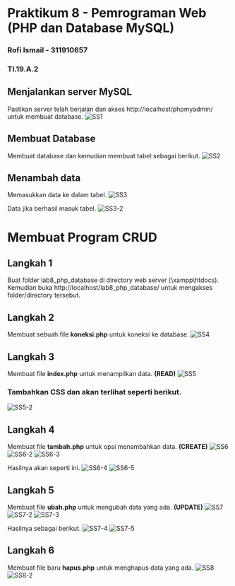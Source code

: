 # Praktikum 8 - Pemrograman Web (PHP dan Database MySQL)

### Rofi Ismail - 311910657

### TI.19.A.2

## Menjalankan server MySQL
Pastikan server telah berjalan dan akses http://localhost/phpmyadmin/ untuk membuat database.
![SS1](https://user-images.githubusercontent.com/56240078/120264210-7a3c8880-c2c7-11eb-8929-daadb3295617.jpg)

## Membuat Database
Membuat database dan kemudian membuat tabel sebagai berikut.
![SS2](https://user-images.githubusercontent.com/56240078/120264212-7a3c8880-c2c7-11eb-8d8e-328d0e003fb2.jpg)

## Menambah data
Memasukkan data ke dalam tabel.
![SS3](https://user-images.githubusercontent.com/56240078/120264214-7ad51f00-c2c7-11eb-815f-ca8fb893f73e.jpg)

Data jika berhasil masuk tabel.
![SS3-2](https://user-images.githubusercontent.com/56240078/120264215-7b6db580-c2c7-11eb-9bfd-9c0417e4a671.jpg)


# Membuat Program CRUD
## Langkah 1
Buat folder lab8_php_database di directory web server (\xampp\htdocs). Kemudian buka http://localhost/lab8_php_database/ untuk mengakses folder/directory tersebut.

## Langkah 2
Membuat sebuah file <b>koneksi.php</b> untuk koneksi ke database.
![SS4](https://user-images.githubusercontent.com/56240078/120264218-7c064c00-c2c7-11eb-9baf-77440ddfa879.jpg)

## Langkah 3
Membuat file <b>index.php</b> untuk menampilkan data. <b>(READ)</b>
![SS5](https://user-images.githubusercontent.com/56240078/120264219-7c9ee280-c2c7-11eb-9915-b2aade12a011.jpg)

### Tambahkan CSS dan akan terlihat seperti berikut.
![SS5-2](https://user-images.githubusercontent.com/56240078/120264221-7d377900-c2c7-11eb-8db1-1d84e1707b44.jpg)

## Langkah 4
Membuat file <b>tambah.php</b> untuk opsi menambahkan data. <b>(CREATE)</b>
![SS6](https://user-images.githubusercontent.com/56240078/120264222-7d377900-c2c7-11eb-9dfd-fde6aa1d03db.jpg)
![SS6-2](https://user-images.githubusercontent.com/56240078/120264225-7dd00f80-c2c7-11eb-897b-eeadc19d9588.jpg)
![SS6-3](https://user-images.githubusercontent.com/56240078/120264226-7e68a600-c2c7-11eb-94d0-8d7220940cde.jpg)

Hasilnya akan seperti ini.
![SS6-4](https://user-images.githubusercontent.com/56240078/120264181-73157a80-c2c7-11eb-9939-d30b59aa8f70.jpg)
![SS6-5](https://user-images.githubusercontent.com/56240078/120264188-74df3e00-c2c7-11eb-8b75-b54edef8a9ff.jpg)

## Langkah 5
Membuat file <b>ubah.php</b> untuk mengubah data yang ada. <b>(UPDATE)</b>
![SS7](https://user-images.githubusercontent.com/56240078/120264190-7577d480-c2c7-11eb-9418-ab122cc80f29.jpg)
![SS7-2](https://user-images.githubusercontent.com/56240078/120264191-76106b00-c2c7-11eb-97c1-68179fdecd90.jpg)
![SS7-3](https://user-images.githubusercontent.com/56240078/120264194-76a90180-c2c7-11eb-943e-26192fbfa2cb.jpg)

Hasilnya sebagai berikut.
![SS7-4](https://user-images.githubusercontent.com/56240078/120264197-77419800-c2c7-11eb-84f6-7009795d9518.jpg)
![SS7-5](https://user-images.githubusercontent.com/56240078/120264199-77da2e80-c2c7-11eb-8323-513efbc639dd.jpg)

## Langkah 6
Membuat file baru <b>hapus.php</b> untuk menghapus data yang ada.
![SS8](https://user-images.githubusercontent.com/56240078/120264206-790b5b80-c2c7-11eb-8f3c-5391c54598f5.jpg)
![SS8-2](https://user-images.githubusercontent.com/56240078/120264208-79a3f200-c2c7-11eb-8724-ae855213ef03.jpg)
